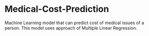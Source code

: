 # Medical-Cost-Prediction

Machine Learning model that can predict cost of medical issues of a person.
This model uses approach of Multiple Linear Regression.
